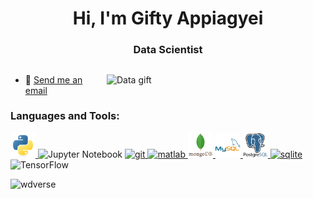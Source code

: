 <h1 align="center">Hi, I'm Gifty Appiagyei</h1>
<h3 align="center">Data Scientist</h3>

<h2 align="center"></h2>
<img align="right" width="350" alt="Data gift" src="https://media0.giphy.com/media/v1.Y2lkPTc5MGI3NjExdTIzZ2Z1M2J4NXJnMXAwZDE0aDk1aHR0N2FoOTh4MG52N3IzdTRnZCZlcD12MV9pbnRlcm5hbF9naWZfYnlfaWQmY3Q9Zw/FoVzfcqCDSb7zCynOp/giphy.gif">



- 📩 <a href="mailto:giftyappiagyei@gmail.com">Send me an email</a>

<h3 align="left">Languages and Tools:</h3>
<p align="left"> <a href="https://www.python.org" target="_blank" rel="noreferrer"> <img src="https://raw.githubusercontent.com/devicons/devicon/master/icons/python/python-original.svg" alt="python" title="Python" width="40" height="40"/> </a> <img width="40" height="40" src="https://raw.githubusercontent.com/marwin1991/profile-technology-icons/refs/heads/main/icons/jupyter_notebook.png" alt="Jupyter Notebook" title="Jupyter Notebook"/>
 <a href="https://git-scm.com/" target="_blank" rel="noreferrer"> <img src="https://www.vectorlogo.zone/logos/git-scm/git-scm-icon.svg" alt="git" title="Git" width="40" height="40"/> </a> <a href="https://www.mathworks.com/" target="_blank" rel="noreferrer"> <img src="https://upload.wikimedia.org/wikipedia/commons/2/21/Matlab_Logo.png" alt="matlab" title="Matlab"width="40" height="40"/> </a> <a href="https://www.mongodb.com/" target="_blank" rel="noreferrer"> <img src="https://raw.githubusercontent.com/devicons/devicon/master/icons/mongodb/mongodb-original-wordmark.svg" alt="mongodb" title="MongoDB" width="40" height="40"/> </a> <a href="https://www.mysql.com/" target="_blank" rel="noreferrer"> <img src="https://raw.githubusercontent.com/devicons/devicon/master/icons/mysql/mysql-original-wordmark.svg" alt="mysql" title="MySQL" width="40" height="40"/> </a> <a href="https://www.postgresql.org" target="_blank" rel="noreferrer"> <img src="https://raw.githubusercontent.com/devicons/devicon/master/icons/postgresql/postgresql-original-wordmark.svg" alt="postgresql" title="PostgresSQL"width="40" height="40"/> </a> <a href="https://www.sqlite.org/" target="_blank" rel="noreferrer"> <img src="https://www.vectorlogo.zone/logos/sqlite/sqlite-icon.svg" alt="sqlite" title="SQLite" width="40" height="40"/> </a> <img width="40" height ="40" src="https://raw.githubusercontent.com/marwin1991/profile-technology-icons/refs/heads/main/icons/tensorflow.png" alt="TensorFlow" title="TensorFlow"/></p>

<p><img align="left" src="https://github-readme-stats.vercel.app/api/top-langs?username=data-miner99&show_icons=true&locale=en&layout=compact" alt="wdverse" /></p>


